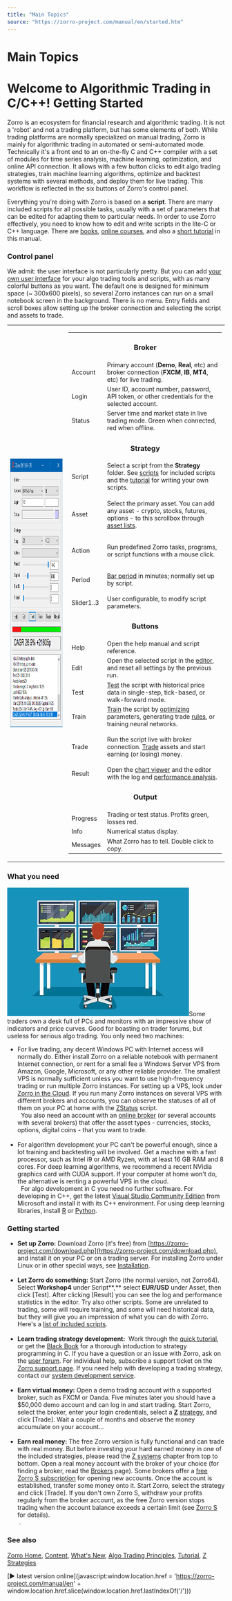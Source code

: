 ```yaml
---
title: "Main Topics"
source: "https://zorro-project.com/manual/en/started.htm"
---
```


# Main Topics

# Welcome to Algorithmic Trading in C/C++! Getting Started

Zorro is an ecosystem for financial research and algorithmic trading. It is not a 'robot' and not a trading platform, but has some elements of both. While trading platforms are normally specialized on manual trading, Zorro is mainly for algorithmic trading in automated or semi-automated mode. Technically it's a front end to an on-the-fly C and C++ compiler with a set of modules for time series analysis, machine learning, optimization, and online API connection. It allows with a few button clicks to edit algo trading strategies, train machine learning algorithms, optimize and backtest systems with several methods, and deploy them for live trading. This workflow is reflected in the six buttons of Zorro's control panel.

Everything you're doing with Zorro is based on a **script**. There are many included scripts for all possible tasks, usually with a set of parameters that can be edited for adapting them to particular needs. In order to use Zorro effectively, you need to know how to edit and write scripts in the lite-C or C++ language. There are [books](247_Links_Books.md), [online courses](https://zorro-project.com/docs.php), and also a [short tutorial](tutorial_var.md) in this manual.

### Control panel

We admit: the user interface is not particularly pretty. But you can add [your own user interface](142_panel.md) for your algo trading tools and scripts, with as many colorful buttons as you want. The default one is designed for minimum space (~ 300x600 pixels), so several Zorro instances can run on a small notebook screen in the background. There is no menu. Entry fields and scroll boxes allow setting up the broker connection and selecting the script and assets to trade.

<table border="0"><tbody><tr><td><img align="left" height="622" src="../images/zorro.png" width="304"></td><td valign="top"><table border="0" width="490" style="height: 620"><tbody><tr><td colspan="2"><div align="center"><h3>Broker</h3></div></td></tr><tr><td class="tast"><div align="left">Account</div></td><td class="auto-style1">Primary account (<strong>Demo</strong>, <strong>Real</strong>, etc) and broker connection (<strong>FXCM</strong>, <strong>IB</strong>, <strong>MT4</strong>, etc) for live trading.</td></tr><tr><td class="tast" width="69"><div align="left">Login</div></td><td width="518">User ID, account number, password, API token, or other credentials for the selected account.</td></tr><tr><td class="tast"><div align="left">Status</div></td><td>Server time and market state in live trading mode. Green when connected, red when offline.</td></tr><tr><td colspan="2"><div align="center"><h3>Strategy</h3></div></td></tr><tr><td class="tast"><div align="left">Script</div></td><td>Select a script from the <strong>Strategy </strong>folder. See <a href="scripts.htm">scripts</a> for included scripts and the <a href="tutorial_var.htm">tutorial</a> for writing your own scripts.</td></tr><tr><td class="tast"><div align="left">Asset</div></td><td><p>Select the primary asset. You can add any asset - crypto, stocks, futures, options - to this scrollbox through <a href="account.htm">asset lists</a>.&nbsp;</p></td></tr><tr><td class="tast"><div align="left">Action</div></td><td><p>Run predefined Zorro tasks, programs, or script functions with a mouse click.</p></td></tr><tr><td class="tast"><div align="left">Period</div></td><td><p><a href="bars.htm">Bar period</a> in minutes; normally set up by script.&nbsp;</p></td></tr><tr><td class="tast"><div align="left">Slider1..3</div></td><td>User configurable, to modify script parameters.&nbsp;</td></tr><tr><td colspan="2"><div align="center"><h3>Buttons</h3></div></td></tr><tr><td class="tast"><div align="left">Help</div></td><td>Open the help manual and script reference.</td></tr><tr><td class="tast"><div align="left">Edit</div></td><td>Open the selected script in the <a href="npp.htm">editor</a>, and reset all settings by the previous run.</td></tr><tr><td class="tast"><div align="left">Test</div></td><td><a href="testing.htm">Test</a> the script with historical price data in single-step, tick-based, or walk-forward mode.</td></tr><tr><td class="tast">Train</td><td><a href="training.htm">Train</a> the script by <a href="optimize.htm">optimizing</a> parameters, generating trade <a href="advisor.htm">rules</a>, or training neural networks.</td></tr><tr><td class="tast"><div align="left">Trade</div></td><td><p>Run the script live with broker connection. <a href="trading.htm">Trade</a> assets and start earning (or losing) money.</p></td></tr><tr><td class="tast"><div align="left">Result</div></td><td>Open the <a href="chart.htm">chart viewer</a> and the editor with the log and <a href="performance.htm">performance analysis</a>.</td></tr><tr><td colspan="2"><div align="center"><h3>Output</h3></div></td></tr><tr><td class="tast"><div align="left">Progress</div></td><td>Trading or test status. Profits green, losses red.</td></tr><tr><td class="tast">Info</td><td>Numerical status display.&nbsp;</td></tr><tr><td class="tast">Messages</td><td>What Zorro has to tell. Double click to copy.</td></tr></tbody></table></td></tr></tbody></table>

### What you need

![](../images/monitors.jpg)Some traders own a desk full of PCs and monitors with an impressive show of indicators and price curves. Good for boasting on trader forums, but useless for serious algo trading. You only need two machines:

*   For live trading, any decent Windows PC with Internet access will normally do. Either install Zorro on a reliable notebook with permanent Internet connection, or rent for a small fee a Windows Server VPS from Amazon, Google, Microsoft, or any other reliable provider. The smallest VPS is normally sufficient unless you want to use high-frequency trading or run multiple Zorro instances. For setting up a VPS, look under [Zorro in the Cloud](vps.md). If you run many Zorro instances on several VPS with different brokers and accounts, you can observe the statuses of all of them on your PC at home with the [ZStatus](trading.htm#zstatus) script.  
      You also need an account with an [online broker](214_Brokers_Data_Feeds.md) (or several accounts with several brokers) that offer the asset types - currencies, stocks, options, digital coins - that you want to trade.  
     
*   For algorithm development your PC can't be powerful enough, since a lot training and backtesting will be involved. Get a machine with a fast processor, such as Intel i9 or AMD Ryzen, with at least 16 GB RAM and 8 cores. For deep learning algorithms, we recommend a recent NVidia graphics card with CUDA support. If your computer at home won't do, the alternative is renting a powerful VPS in the cloud.  
      For algo development in C you need no further software. For developing in C++, get the latest [Visual Studio Community Edition](dlls.md) from Microsoft and install it with its C++ environment. For using deep learning libraries, install [R](rbridge.md) or [Python](026_Python_Bridge.md).

### Getting started

*   **Set up Zorro:** Download Zorro (it's free) from [https://zorro-project.com/download.php](https://zorro-project.com/download.php), and install it on your PC or on a trading server. For installing Zorro under Linux or in other special ways, see [Installation](vps.md).  
     
*   **Let Zorro do something:** Start Zorro (the normal version, not Zorro64). Select **Workshop4** under Script**,** select **EUR/USD** under Asset, then click \[Test\]. After clicking \[Result\] you can see the log and performance statistics in the editor. Try also other scripts. Some are unrelated to trading, some will require training, and some will need historical data, but they will give you an impression of what you can do with Zorro. Here's a [list of included scripts](020_Included_Scripts.md).  
     
*   **Learn trading strategy development:**  Work through the [quick tutorial](tutorial_var.md), or get the [Black Book](247_Links_Books.md) for a thorough intoduction to strategy programming in C. If you have a question or an issue with Zorro, ask on the [user forum](http://www.opserver.de/ubb7/ubbthreads.php?ubb=cfrm&c=1). For individual help, subscribe a support ticket on the [Zorro support page](http://zorro-project.com/docs.php). If you need help with developing a trading strategy, contact our [system development service](http://zorro-project.com/development.php).  
        
*   **Earn virtual money:** Open a demo trading account with a supported broker, such as FXCM or Oanda. Five minutes later you should have a $50,000 demo account and can log in and start trading. Start Zorro, select the broker, enter your login credentials, select a **[Z](zsystems.md)** [strategy](zsystems.md), and click \[Trade\]. Wait a couple of months and observe the money accumulate on your account...  
     
*   **Earn real money:** The free Zorro version is fully functional and can trade with real money. But before investing your hard earned money in one of the included strategies, please read the [Z systems](zsystems.htm#income) chapter from top to bottom. Open a real money account with the broker of your choice (for finding a broker, read the [Brokers](brokers.md) page). Some brokers offer a [free Zorro S subscription](restrictions.md) for opening new accounts. Once the account is established, transfer some money onto it. Start Zorro, select the strategy and click \[Trade\]. If you don't own Zorro S, withdraw your profits regularly from the broker account, as the free Zorro version stops trading when the account balance exceeds a certain limit (see [Zorro S](restrictions.md) for details).  
     .

### See also

[Zorro Home](https://zorro-project.com/), [Content](001_Content.md), [What's New](003_What_s_New.md), [Algo Trading Principles](031_Strategy_Coding_1_8.md), [Tutorial](tutorial_var.md), [Z Strategies](zsystems.md)

[► latest version online](javascript:window.location.href = 'https://zorro-project.com/manual/en' + window.location.href.slice\(window.location.href.lastIndexOf\('/'\)\))